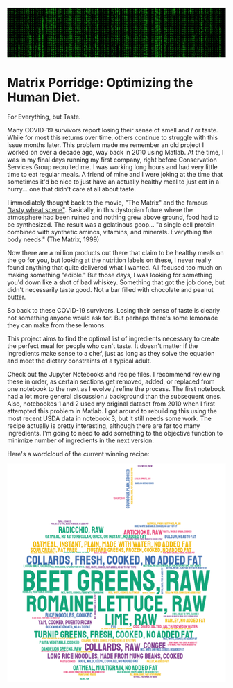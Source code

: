 ![Matrix Porridge](https://github.com/M00NSH0T/Matrix_Porridge/blob/main/matrix.jpg?raw=true)


# Matrix Porridge: Optimizing the Human Diet. 
For Everything, but Taste.

Many COVID-19 survivors report losing their sense of smell and / or taste. While for most this returns over time, others continue to struggle with this issue months later. This problem made me remember an old project I worked on over a decade ago, way back in 2010 using Matlab. At the time, I was in my final days running my first company, right before Conservation Services Group recruited me. I was working long hours and had very little time to eat regular meals. A friend of mine and I were joking at the time that sometimes it'd be nice to just have an actually healthy meal to just eat in a hurry... one that didn't care at all about taste. 

I immediately thought back to the movie, "The Matrix" and the famous ["tasty wheat scene"](https://www.youtube.com/watch?v=v1EcrD5IyxM). Basically, in this dystopian future where the atmosphere had been ruined and nothing grew above ground, food had to be synthesized. The result was a gelatinous goop... "a single cell protein combined with synthetic aminos, vitamins, and minerals. Everything the body needs." (The Matrix, 1999)

Now there are a million products out there that claim to be healthy meals on the go for you, but looking at the nutrition labels on these, I never really found anything that quite delivered what I wanted. All focused too much on making something "edible." But those days, I was looking for something you'd down like a shot of bad whiskey. Something that got the job done, but didn't necessarily taste good. Not a bar filled with chocolate and peanut butter.

So back to these COVID-19 survivors. Losing their sense of taste is clearly not something anyone would ask for. But perhaps there's some lemonade they can make from these lemons. 

This project aims to find the optimal list of ingredients necessary to create the perfect meal for people who can't taste. It doesn't matter if the ingredients make sense to a chef, just as long as they solve the equation and meet the dietary constraints of a typical adult.

Check out the Jupyter Notebooks and recipe files. I recommend reviewing these in order, as certain sections get removed, added, or replaced from one notebook to the next as I evolve / refine the process. The first notebook had a lot more general discussion / background than the subsequent ones. Also, notebookes 1 and 2 used my original dataset from 2010 when I first attempted this problem in Matlab. I got around to rebuilding this using the most recent USDA data in notebook 3, but it still needs some work. The recipe actually is pretty interesting, although there are far too many ingredients. I'm going to need to add something to the objective function to minimize number of ingredients in the next version.

Here's a wordcloud of the current winning recipe:


![recipe](https://github.com/M00NSH0T/Matrix_Porridge/blob/main/stylecloud.png?raw=true)
